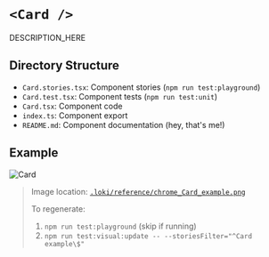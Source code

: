 # `<Card />`

DESCRIPTION_HERE

## Directory Structure

- `Card.stories.tsx`: Component stories (`npm run test:playground`)
- `Card.test.tsx`: Component tests (`npm run test:unit`)
- `Card.tsx`: Component code
- `index.ts`: Component export
- `README.md`: Component documentation (hey, that's me!)

## Example

![Card](../../../.loki/reference/chrome_Card_example.png)

> Image location: [`.loki/reference/chrome_Card_example.png`](../../../.loki/reference/chrome_Card_example.png)
> 
> To regenerate: 
> 1. `npm run test:playground` (skip if running)
> 1. `npm run test:visual:update -- --storiesFilter="^Card example\$"`